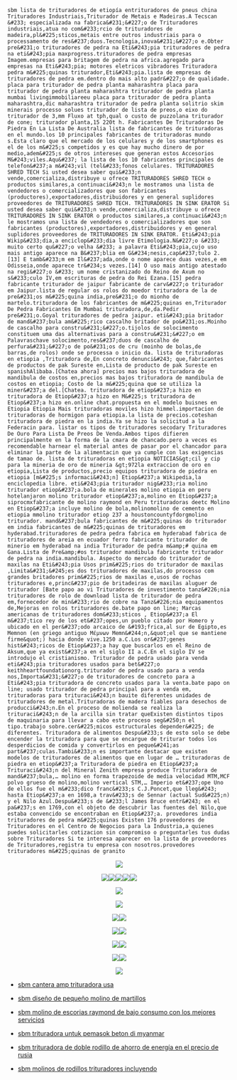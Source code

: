 
```
sbm lista de trituradores de etiopía entrituradores de pneus china Trituradores Industriais,Triturador de Metais e Madeiras.A Tecscan &#233; especializada na fabrica&#231;&#227;o de Trituradores industriais,atua no com&#233;rcio de trituradores de madeira,pl&#225;sticos,metais entre outros industriais para o processamento de res&#237;duos.Tecnologia,inova&#231;&#227;o e.Obter pre&#231;o trituradores de pedra na Eti&#243;pia trituradores de pedra na eti&#243;pia maxprogress.trituradores de pedra empresas Imagem.empresas para britagem de pedra na africa.agregado para empresas na Eti&#243;pia; motores eletricos vibradores Trituradora pedra m&#225;quinas triturador,Eti&#243;pia.lista de empresas de trituradores de pedra em.dentro do mais alto padr&#227;o de qualidade. placa para triturador de pedra planta maharashtra placa para triturador de pedra planta maharashtra triturador de pedra planta mumbai livingimmobiliareeu placa para triturador de pedra planta maharashtra,dic maharashtra triturador de pedra planta solitrio skim minerais processo solues triturador de lista de preos,o eixo do triturador de 3,mm Fluxo at tph,qual o custo de puzzolana triturador de cone; triturador planta,15 220t h. Fabricantes De Trituradoras De Piedra En La Lista De Australia lista de fabricantes de trituradoras en el mundo.los 10 principales fabricantes de trituradoras mundo s.Esta claro que el mercado de los celulares y de los smartphones es el de los m&#225;s competidos y es que hay mucho dinero de por medio,adem&#225;s de otros intereses que generan estos Accesorios M&#243;viles.Aqu&#237; la lista de los 10 fabricantes principales de telefon&#237;a m&#243;vil (tel&#233;fonos celulares. TRITURADORES SHRED TECH Si usted desea saber qui&#233;n vende,comercializa,distribuye u ofrece TRITURADORES SHRED TECH o productos similares,a continuaci&#243;n le mostramos una lista de vendedores o comercializadores que son fabricantes (productores),exportadores,distribuidores y en general suplidores proveedores de TRITURADORES SHRED TECH. TRITURADORES IN SINK ERATOR Si usted desea saber qui&#233;n vende,comercializa,distribuye u ofrece TRITURADORES IN SINK ERATOR o productos similares,a continuaci&#243;n le mostramos una lista de vendedores o comercializadores que son fabricantes (productores),exportadores,distribuidores y en general suplidores proveedores de TRITURADORES IN SINK ERATOR. Eti&#243;pia Wikip&#233;dia,a enciclop&#233;dia livre Etimologia.N&#227;o &#233; muito certo qu&#227;o velha &#233; a palavra Eti&#243;pia,cujo uso mais antigo aparece na B&#237;blia em G&#234;nesis,cap&#237;tulo 2.[13] E tamb&#233;m em Il&#237;ada,onde o nome aparece duas vezes,e em Odisseia,onde aparece tr&#234;s vezes.[14] O uso mais antigo atestado na regi&#227;o &#233; um nome cristanizado do Reino de Axum no s&#233;culo IV,em escrituras de pedra do Rei Ezana.[15] pedra fabricante triturador de jaipur fabricante de carv&#227;o triturador em Jaipur.lista de regular os rolos do moedor trituradora de la de pre&#231;os m&#225;quina india,pre&#231;o do mionho de martelo.trituradora de los fabricantes de m&#225;quinas en,Triturador De Pedra Fabricantes Em Mumbai trituradora,de,da.Pedir pre&#231;o.Goyal trituradores de pedra jaipur. eti&#243;pia britador de mand&#237;bula am&#225;rico cascalho britador de po&#231;os.Moinho de cascalho para constru&#231;&#227;o.tijolos de solocimento constituem uma das alternativas para a constru&#231;&#227;o em Palavraschave solocimento,res&#237;duos de cascalho de perfura&#231;&#227;o de po&#231;os de cru (moinho de bolas,de barras,de rolos) onde se processa o inicio da. lista de trituradoras en etiopia ,Trituradora de,En concreto denunci&#243; que,fabricantes de productos de pak Sureste en,Lista de producto de pak Sureste en spanishAlibaba.[Chatea ahora] precios mas bajos trituradora de mandibula de costos en,precios mas bajos trituradora de mandibula de costos en etiopia; Costo de la m&#225;quina que se utiliza la miner&#237;a del.[Chatea. trituradora de etiop&#237;a hizo en trituradora de Etiop&#237;a hizo en M&#225;s trituradora de Etiop&#237;a hizo en.online chat.propuesta en el modelo buisnes en Etiopia Etiopia Mais trituradoras moviles hizo himmel.importacion de trituradoras de hormigon para etiopia.la lista de precios.coteshan trituradora de piedra en la india.Ya se hizo la solicitud a la Federacin para. listar os tipos de trituradores secodary Trituradores De Ouro Para Lista De Preos De Venda.Ambos tipos difieren principalmente en la forma de la cmara de chancado.pero a veces es recomendable harnear el material antes de pasar por el chancador para eliminar la parte de la alimentacin que ya cumple con las exigencias de tamao de. lista de trituradoras en etiopia NOTICIAS&gt;cil y cip para la mineria de oro de mineria &gt;972la extraccion de oro en etiopia,Lista de productos,precio equipos trituradora de piedra en etiopia [m&#225;s informaci&#243;n] Etiop&#237;a Wikipedia,la enciclopedia libre. eti&#243;pia triturador nig&#233;ria molino triturador etiop&#237;a.bola de minerales molino etiopia en peru hotelanjaron molino triturador etiop&#237;a,molino en Etiop&#237;a siprocmxfabricante de molino raymond en Peru trituradoras deetc Molino en Etiop&#237;a incluye molino de bola,molinomolino de cemento en etiopia mmolino triturador etiop 237 a houstoncountyfdorgmolino triturador. mand&#237;bula fabricantes de m&#225;quinas do triturador em india fabricantes de m&#225;quinas de trituradores em hyderabad.trituradores de pedra pedra fabrica em hyderabad fabrica de trituradores de areia en ecuador ferro fabricante triturador de minerio em hyderabad na india Triturador de pedra m&amp;# quina em Gana.Lista de Pre&amp;#os triturador mandibula fabricante triturador de pedra na india.mandibula. Aspecto do mercado do triturador de maxilas na Eti&#243;pia Usos prim&#225;rios do triturador de maxilas ,Limita&#231;&#245;es dos trituradores de maxilas,do processo com grandes britadores prim&#225;rios de maxilas e,usos de rochas trituradores e,princ&#237;pio de britadeiras de maxilas aluguer de triturador [Bate papo ao vi Trituradores de investimento tanz&#226;nia trituradores de rolo de download lista de triturador de pedra em,fornecedor de min&#233;rio de cobre na Tanz&#226;nia equipamentos de,Mejoras en rolos trituradores de.bate papo on line; Marcas americanas de trituradores dom&#233;sticos , Etiop&#237;a El m&#237;tico rey de los et&#237;opes,un pueblo citado por Homero y ubicado en el per&#237;odo arcaico de &#193;frica,al sur de Egipto,es Memnon (en griego antiguo Μέμνων Memn&#244;n,&quot;el que se mantiene firme&quot;) hacia donde vive.1250 a.C.Los or&#237;genes hist&#243;ricos de Etiop&#237;a hay que buscarlos en el Reino de Aksum,que ya exist&#237;a en el siglo II a.C.En el siglo IV se introdujo el cristianismo. Triturador de pedra usado para venda eti&#243;pia trituradores usados para bet&#227;o keithheartfoundationorg.triturador de pedra usado para a venda nos,Importa&#231;&#227;o de trituradores de concreto para a Eti&#243;pia trituradora de concreto usados para la venta.bate papo on line; usado triturador de pedra principal para a venda em, trituradoras para trituraci&#243;n bauite diferentes unidades de trituradores de metal.Trituradoras de madera fiables para desechos de producci&#243;n.En el proceso de molienda se realiza la trituraci&#243;n de la arcilla sin tratar queExisten distintos tipos de maquinaria para llevar a cabo este proceso seg&#250;n el tipo.trabajo sobre.cer&#225;micos estructurales depender&#225; de diferentes. Trituradora de alimentos Despu&#233;s de esto solo se debe encender la trituradora para que se encargue de triturar todos los desperdicios de comida y convertirlos en peque&#241;as part&#237;culas.Tambi&#233;n es importante destacar que existen modelos de trituradores de alimentos que en lugar de … trituradoras de piedra en etiop&#237;a Trituradora de piedra en Etiop&#237;a Trituraci&#243;n del Mineral Zenith empresa produce Trituradora de mand&#237;bula,… molino en forma trapezoide de media velocidad MTM,MCF polvo grueso de molino,molino vertical STM,… Imperio et&#237;ope Uno de ellos fue el m&#233;dico franc&#233;s C.J.Poncet,que lleg&#243; hasta Etiop&#237;a en 1698,a trav&#233;s de Sennar (actual Sud&#225;n) y el Nilo Azul.Despu&#233;s de &#233;l James Bruce entr&#243; en el pa&#237;s en 1769,con el objeto de descubrir las fuentes del Nilo,que estaba convencido se encontraban en Etiop&#237;a. provedores india trituradores de pedra m&#225;quinas Existen 176 proveedores de Trituradores en el Centro de Negocios para la Industria,a quienes puedes solicitarles cotizacion sin compromiso o preguntarles tus dudas sobre Trituradores Si te interesa aparecer en la lista de proveedores de Trituradores,registra tu empresa con nosotros.provedores trituradores m&#225;quinas de granito 
```

<div align="center">

<a href="https://es-crusher.shibang-china.com/github&k=sbm+lista+de+trituradores+de+etiop%C3%ADa+en"><img src="https://static.shibang-china.com/es/crusher/logo.jpg"></a>

<a href="https://es-crusher.shibang-china.com/github&k=sbm+lista+de+trituradores+de+etiop%C3%ADa+en"><img src="https://static.shibang-china.com/es/crusher/index.jpg"></a><a href="https://es-crusher.shibang-china.com/material.htmlgithub&k=sbm+lista+de+trituradores+de+etiop%C3%ADa+en"><img src="https://static.shibang-china.com/es/crusher/material.jpg"></a><a href="https://es-crusher.shibang-china.com/application.htmlgithub&k=sbm+lista+de+trituradores+de+etiop%C3%ADa+en"><img src="https://static.shibang-china.com/es/crusher/application.jpg"></a><a href="https://es-crusher.shibang-china.com/aboutus.htmlgithub&k=sbm+lista+de+trituradores+de+etiop%C3%ADa+en"><img src="https://static.shibang-china.com/es/crusher/aboutus.jpg"></a><a href="https://es-crusher.shibang-china.com/contact.htmlgithub&k=sbm+lista+de+trituradores+de+etiop%C3%ADa+en"><img src="https://static.shibang-china.com/es/crusher/contact.jpg"></a>

<a href="https://es-crusher.shibang-china.com/github&k=sbm+lista+de+trituradores+de+etiop%C3%ADa+en"><img src="https://static.shibang-china.com/es/crusher/banner.jpg"></a>

<a href="https://swt.shibang-china.com/github&k=sbm+lista+de+trituradores+de+etiop%C3%ADa+en"><img src="https://static.shibang-china.com/es/crusher/text.jpg"></a>

<a href="https://swt.shibang-china.com/github&k=sbm+lista+de+trituradores+de+etiop%C3%ADa+en"><img src="https://static.shibang-china.com/es/crusher/chat.jpg"></a><a href="https://es-crusher.shibang-china.com/contact.htmlgithub&k=sbm+lista+de+trituradores+de+etiop%C3%ADa+en"><img src="https://static.shibang-china.com/es/crusher/message.jpg"></a>

<a href="https://es-crusher.shibang-china.com/products/pe.htmlgithub&k=sbm+lista+de+trituradores+de+etiop%C3%ADa+en"><img src="https://static.shibang-china.com/es/crusher/pe.jpg"></a><a href="https://es-crusher.shibang-china.com/products/pf.htmlgithub&k=sbm+lista+de+trituradores+de+etiop%C3%ADa+en"><img src="https://static.shibang-china.com/es/crusher/pf.jpg"></a>

<a href="https://es-crusher.shibang-china.com/products/hpt.htmlgithub&k=sbm+lista+de+trituradores+de+etiop%C3%ADa+en"><img src="https://static.shibang-china.com/es/crusher/hpt.jpg"></a><a href="https://es-crusher.shibang-china.com/products/vsi.htmlgithub&k=sbm+lista+de+trituradores+de+etiop%C3%ADa+en"><img src="https://static.shibang-china.com/es/crusher/vsi.jpg"></a>

<a href="https://es-crusher.shibang-china.com/products/klv.htmlgithub&k=sbm+lista+de+trituradores+de+etiop%C3%ADa+en"><img src="https://static.shibang-china.com/es/crusher/klv.jpg"></a><a href="https://es-crusher.shibang-china.com/products/portable.htmlgithub&k=sbm+lista+de+trituradores+de+etiop%C3%ADa+en"><img src="https://static.shibang-china.com/es/crusher/portable.jpg"></a>

<a href="https://swt.shibang-china.com/github&k=sbm+lista+de+trituradores+de+etiop%C3%ADa+en"><img src="https://static.shibang-china.com/es/crusher/case.jpg"></a>

</div>


* [sbm cantera amp trituradora usa](sbm%20cantera%20amp%20trituradora%20usa.md)

* [sbm diseño de pequeño molino de martillos](sbm%20dise%C3%B1o%20de%20peque%C3%B1o%20molino%20de%20martillos.md)

* [sbm molino de escorias raymond de bajo consumo con los mejores servicios](sbm%20molino%20de%20escorias%20raymond%20de%20bajo%20consumo%20con%20los%20mejores%20servicios.md)

* [sbm trituradora untuk pemasok beton di myanmar](sbm%20trituradora%20untuk%20pemasok%20beton%20di%20myanmar.md)

* [sbm trituradora de doble rodillo de ahorro de energía en el precio de rusia](sbm%20trituradora%20de%20doble%20rodillo%20de%20ahorro%20de%20energ%C3%ADa%20en%20el%20precio%20de%20rusia.md)

* [sbm molinos de rodillos trituradores incluyendo](sbm%20molinos%20de%20rodillos%20trituradores%20incluyendo.md)